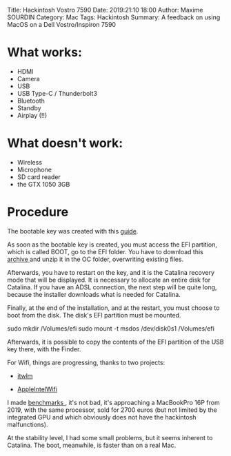Title: Hackintosh Vostro 7590
Date: 2019:21:10 18:00
Author: Maxime SOURDIN
Category: Mac
Tags: Hackintosh
Summary: A feedback on using MacOS on a Dell Vostro/Inspiron 7590

# What works:

- HDMI
- Camera
- USB
- USB Type-C / Thunderbolt3
- Bluetooth
- Standby
- Airplay (!!)

# What doesn't work:

- Wireless
- Microphone
- SD card reader
- the GTX 1050 3GB

# Procedure

The bootable key was created with this <a href="https://dortania.github.io/OpenCore-Desktop-Guide/installer-guide/winblows-install.html">guide</a>.

As soon as the bootable key is created, you must access the EFI partition, which is called BOOT, go to the EFI folder. You have to download this <a href="https://github.com/Pinming/Dell-Inspiron-7590-Hackintosh-Opencore/archive/master.zip">archive </a> and unzip it in the OC folder, overwriting existing files.

Afterwards, you have to restart on the key, and it is the Catalina recovery mode that will be displayed. It is necessary to allocate an entire disk for Catalina. If you have an ADSL connection, the next step will be quite long, because the installer downloads what is needed for Catalina.

Finally, at the end of the installation, and at the restart, you must choose to boot from the disk. The disk's EFI partition must be mounted.

sudo mkdir /Volumes/efi
sudo mount -t msdos /dev/disk0s1 /Volumes/efi

Afterwards, it is possible to copy the contents of the EFI partition of the USB key there, with the Finder.

For Wifi, things are progressing, thanks to two projects:

- <a href="https://github.com/zxystd/itlwm">itwlm</a>

- <a href="https://github.com/AppleIntelWifi/adapter">AppleIntelWifi</a>

I made <a href="https://browser.geekbench.com/v5/cpu/1919290" >benchmarks </a>, it's not bad, it's approaching a MacBookPro 16P from 2019, with the same processor, sold for 2700 euros (but not limited by the integrated GPU and which obviously does not have the hackintosh malfunctions).

At the stability level, I had some small problems, but it seems inherent to Catalina. The boot, meanwhile, is faster than on a real Mac.